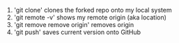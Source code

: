 1. 'git clone' clones the forked repo onto my local system
2. 'git remote -v' shows my remote origin (aka location)
3. 'git remove remove origin' removes origin
4. 'git push' saves current version onto GitHub
